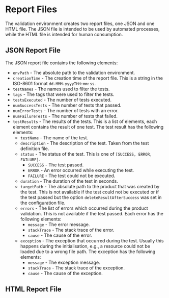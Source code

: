# Report Files

The validation environment creates two report files, one JSON and one HTML file. The JSON file is intended to be used by
automated processes, while the HTML file is intended for human consumption.

## JSON Report File

The JSON report file contains the following elements:

* `envPath` - The absolute path to the validation environment.
* `creationTime` - The creation time of the report file. This is a string in the ISO-8601 format `dd-MMM-yyyyTHH:mm:ss`.
* `testNames` - The names used to filter the tests.
* `tags` - The tags that were used to filter the tests.
* `testsExecuted` - The number of tests executed.
* `numSuccessTests` - The number of tests that passed.
* `numErrorTests` - The number of tests with an error.
* `numFailureTests` - The number of tests that failed.
* `testResults` - The results of the tests. This is a list of elements, each element contains the result of one test.
  The test result has the following elements:
    * `testName` - The name of the test.
    * `description` - The description of the test. Taken from the test definition file.
    * `status` - The status of the test. This is one of `[SUCCESS, ERROR, FAILURE]`.
        * `SUCCESS` - The test passed.
        * `ERROR` - An error occurred while executing the test.
        * `FAILURE` - The test could not be executed.
    * `duration` - The duration of the test in seconds.
    * `targetPath` - The absolute path to the product that was created by the test. This is not available if the test
      could not be executed or if the test passed but the option `deleteResultAfterSuccess` was set in the configuration
      file.
    * `errors` - The list of errors which occurred during the product validation. This is not available if the test
      passed. Each error has the following elements:
        * `message` - The error message.
        * `stackTrace` - The stack trace of the error.
        * `cause` - The cause of the error.
    * `exception` - The exception that occurred during the test. Usually this happens during the initialisation, e.g., a
      resource could not be loaded due to a wrong file path. The exception has the following elements:
        * `message` - The exception message.
        * `stackTrace` - The stack trace of the exception.
        * `cause` - The cause of the exception.

## HTML Report File
